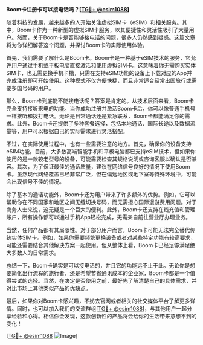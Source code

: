 **Boom卡注册卡可以接电话吗？[[TG💪+ @esim1088](https://t.me/s/esim1088)]**

随着科技的发展，越来越多的人开始关注虚拟SIM卡（eSIM）和相关服务。其中，Boom卡作为一种新型的虚拟SIM卡服务，以其便捷性和灵活性吸引了大量用户。然而，关于Boom卡是否能够接电话的问题，很多人仍然感到疑惑。这篇文章将为你详细解答这个问题，并探讨Boom卡的实际使用体验。

首先，我们需要了解什么是Boom卡。Boom卡是一种基于eSIM技术的服务，它允许用户通过手机或平板电脑直接激活和使用虚拟SIM卡。这意味着你无需购买实体SIM卡，也无需更换手机卡槽，只需在支持eSIM功能的设备上下载对应的App并完成注册即可开始使用。这种模式不仅方便快捷，而且非常适合经常出国旅行或需要多国号码的用户。

那么，Boom卡到底能不能接电话呢？答案是肯定的。从技术层面来看，Boom卡完全支持接听来电的功能。当你成功注册并激活Boom卡后，你可以像普通手机号一样接听和拨打电话。无论是日常通话还是紧急联系，Boom卡都能满足你的需求。此外，Boom卡还提供了多种套餐选择，包括本地通话、国际长途以及数据流量等，用户可以根据自己的实际需求进行灵活搭配。

不过，在实际使用过程中，也有一些需要注意的地方。首先，确保你的设备支持eSIM功能。目前，大多数高端智能手机和平板电脑都已支持eSIM技术，但如果你使用的是一款较老型号的设备，可能需要检查其规格说明或咨询客服以确认是否兼容。其次，为了保证最佳的通话质量，建议在网络信号良好的情况下使用Boom卡。虽然现代网络覆盖已经非常广泛，但在偏远地区或地下室等特殊环境中，可能会出现信号不佳的情况。

除了基本的通话功能外，Boom卡还为用户带来了许多额外的优势。例如，它可以帮助你在不同国家和地区之间无缝切换号码，而无需担心国际漫游费用问题。对于商务人士来说，这无疑是一个巨大的便利。此外，Boom卡还支持在线充值和管理账户，所有操作都可以通过手机App轻松完成，无需亲自前往营业厅办理业务。

当然，任何产品都有其局限性。对于部分用户而言，Boom卡可能无法完全替代传统实体SIM卡。例如，如果你需要频繁更换设备或者对某些特定功能有较高要求，可能还需要结合其他解决方案一起使用。但从整体上看，Boom卡已经足够满足绝大多数人的日常需求。

总结一下，Boom卡确实是可以接电话的，并且它的功能远不止于此。无论你是想要简化出行流程的旅行者，还是希望节省通讯成本的企业家，Boom卡都是一个值得尝试的选择。当然，在决定是否使用之前，最好先了解清楚自己的具体需求，并对比市场上其他类似产品的优缺点。

最后，如果你对Boom卡感兴趣，不妨去官网或者相关的社交媒体平台了解更多详情。同时，也可以加入我们的交流群组[[TG💪+ @esim1088](https://t.me/s/esim1088)]，与其他用户一起分享经验和心得。相信你会发现，这款创新性的产品将会给你的生活带来意想不到的变化！

[[TG💪+ @esim1088](https://t.me/s/esim1088) ![Image](https://i.postimg.cc/4NQfJmqS/Snipaste-2025-05-13-00-14-12.png)]